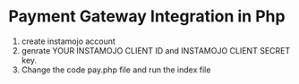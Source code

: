 # Payment Gateway  Integration in Php 
1. create instamojo account 
2. genrate  YOUR INSTAMOJO CLIENT ID and INSTAMOJO CLIENT SECRET key.
3. Change  the code pay.php file and run the index file  

